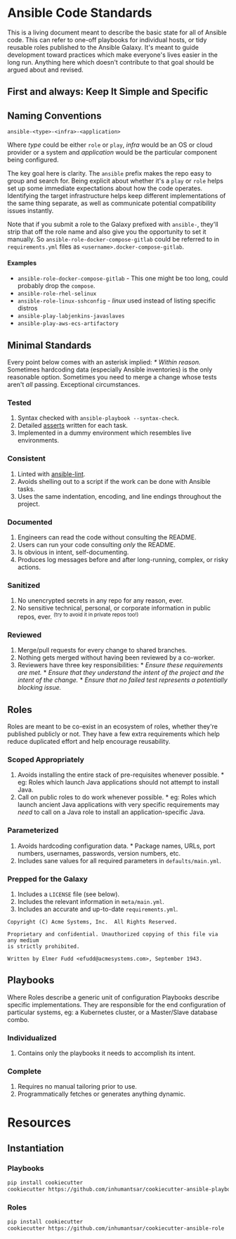 # Ansible Code Standards

This is a living document meant to describe the basic state for all of Ansible code. This can refer to one-off playbooks for individual hosts, or tidy reusable roles published to the Ansible Galaxy. It's meant to guide development toward practices which make everyone's lives easier in the long run. Anything here which doesn't contribute to that goal should be argued about and revised.

## First and always: Keep It Simple and Specific

## Naming Conventions

`ansible-<type>-<infra>-<application>`

Where _type_ could be either `role` or `play`, _infra_ would be an OS or cloud provider
or a system and _application_ would be the particular component being configured.

The key goal here is clarity. The `ansible` prefix makes the repo easy to group and search for. Being explicit about whether it's a `play` or `role` helps set up some immediate expectations about how the code operates. Identifying the target infrastructure helps keep different implementations of the same thing separate, as well as communicate potential compatibility issues instantly.

Note that if you submit a role to the Galaxy prefixed with `ansible-`, they'll strip that off the role name and also give you the opportunity to set it manually. So `ansible-role-docker-compose-gitlab` could be referred to in `requirements.yml` files as `<username>.docker-compose-gitlab`.

#### Examples
* `ansible-role-docker-compose-gitlab` - This one might be too long, could probably drop the `compose`.
* `ansible-role-rhel-selinux`
* `ansible-role-linux-sshconfig` - _linux_ used instead of listing specific distros
* `ansible-play-labjenkins-javaslaves`
* `ansible-play-aws-ecs-artifactory`


## Minimal Standards

Every point below comes with an asterisk implied: _\* Within reason._&nbsp; Sometimes hardcoding data (especially Ansible inventories) is the only reasonable option. Sometimes you need to merge a change whose tests aren't _all_ passing. Exceptional circumstances.

### Tested
  1. Syntax checked with `ansible-playbook --syntax-check`.
  1. Detailed [asserts](http://docs.ansible.com/ansible/assert_module.html) written for each task.
  1. Implemented in a dummy environment which resembles live environments.

### Consistent
  1. Linted with [ansible-lint](https://github.com/willthames/ansible-lint).
  1. Avoids shelling out to a script if the work can be done with Ansible tasks.
  1. Uses the same indentation, encoding, and line endings throughout the project.

### Documented
  1. Engineers can read the code without consulting the README.
  1. Users can run your code consulting _only_ the README.
  1. Is obvious in intent, self-documenting.
  1. Produces log messages before and after long-running, complex, or risky actions.

### Sanitized
  1. No unencrypted secrets in any repo for any reason, ever.
  1. No sensitive technical, personal, or corporate information in public repos, ever. <sup>(try to avoid it in private repos too!)</sup>

### Reviewed
  1. Merge/pull requests for every change to shared branches.
  1. Nothing gets merged without having been reviewed by a co-worker.
  1. Reviewers have three key responsibilities:
    * _Ensure these requirements are met._
    * _Ensure that they understand the intent of the project and the intent of the change._
    * _Ensure that no failed test represents a potentially blocking issue._

## Roles

Roles are meant to be co-exist in an ecosystem of roles, whether they're published publicly or not. They have a few extra requirements which help reduce duplicated effort and help encourage reusability.

### Scoped Appropriately
  1. Avoids installing the entire stack of pre-requisites whenever possible.
    * eg: Roles which launch Java applications should not attempt to install Java.
  2. Call on public roles to do work whenever possible.
    * eg: Roles which launch ancient Java applications with very specific requirements may *need* to call on a Java role to install an application-specific Java.

### Parameterized
  1. Avoids hardcoding configuration data.
    * Package names, URLs, port numbers, usernames, passwords, version numbers, etc.
  2. Includes sane values for all required parameters in `defaults/main.yml`.

### Prepped for the Galaxy
  1. Includes a `LICENSE` file (see below).
  1. Includes the relevant information in `meta/main.yml`.
  1. Includes an accurate and up-to-date `requirements.yml`.

```
Copyright (C) Acme Systems, Inc.  All Rights Reserved.

Proprietary and confidential. Unauthorized copying of this file via any medium
is strictly prohibited.

Written by Elmer Fudd <efudd@acmesystems.com>, September 1943.
```

## Playbooks

Where Roles describe a generic unit of configuration Playbooks describe specific implementations. They are responsible for the end configuration of particular systems, eg: a Kubernetes cluster, or a Master/Slave database combo.

### Individualized
  1. Contains only the playbooks it needs to accomplish its intent.

### Complete
  1. Requires no manual tailoring prior to use.
  1. Programmatically fetches or generates anything dynamic.

# Resources
## Instantiation
### Playbooks
  ```bash
  pip install cookiecutter
  cookiecutter https://github.com/inhumantsar/cookiecutter-ansible-playbook
  ```

### Roles
  ```bash
  pip install cookiecutter
  cookiecutter https://github.com/inhumantsar/cookiecutter-ansible-role
  ```
